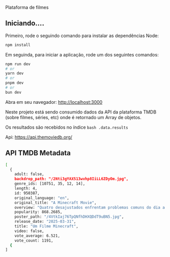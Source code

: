 Plataforma de filmes

## Iniciando....

Primeiro, rode o seguindo comando para instalar as dependências Node:

```bash
npm install
```

Em seguinda, para iniciar a aplicação, rode um dos seguintes comandos:

```bash
npm run dev
# or
yarn dev
# or
pnpm dev
# or
bun dev
```

Abra em seu navegador: [http://localhost:3000](http://localhost:3000) 

Neste projeto está sendo consumido dados da API da plataforma TMDB (sobre filmes, séries, etc) onde é retornado um Array de objetos.

Os resultados são recebidos no índice ```bash .data.results```

Api: https://api.themoviedb.org/

## API TMDB Metadata
```bash
[
  {
    adult: false,
    backdrop_path: "/2Nti3gYAX513wvhp8IiLL6ZDyOm.jpg",
    genre_ids: [10751, 35, 12, 14],
    length: 4,
    id: 950387,
    original_language: "en",
    original_title: "A Minecraft Movie",
    overview: "Quatro desajustados enfrentam problemas comuns do dia a dia quando, de repente, são sugados por um portal misterioso para o Overworld: uma terra fascinante e cúbica,                   movida pela imaginação. Para voltarem para casa, eles precisarão dominar esse novo mundo enquanto embarcam em uma jornada mágica ao lado de um crafter experiente e                     inesperado: Steve.",
    popularity: 868.2685,
    poster_path: "/4VtkIaj76TpQNfhDHXQDdT9uBN5.jpg",
    release_date: "2025-03-31",
    title: "Um Filme Minecraft",
    video: false,
    vote_average: 6.521,
    vote_count: 1191,
  {
]
```
